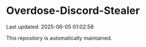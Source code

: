 # Overdose-Discord-Stealer

Last updated: 2025-06-05 01:02:58

This repository is automatically maintained.
